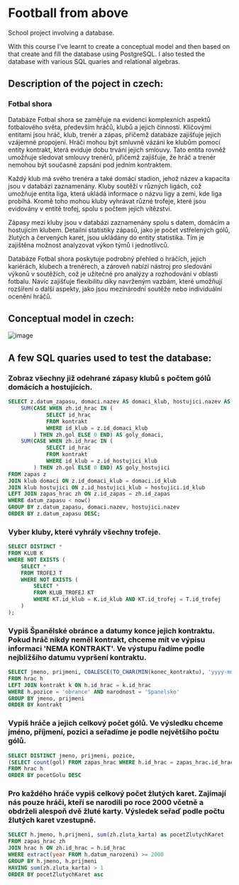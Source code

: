 # Football from above

<p>School project involving a database.</p> 

<p>With this course I've learnt to create a conceptual model and then based on that create and fill the database using PostgreSQL. I also tested the database with various SQL quaries and relational algebras.</p>

<h2>Description of the poject in czech:</h2>
<h3>Fotbal shora</h3>

<p>Databáze Fotbal shora se zaměřuje na evidenci komplexních aspektů fotbalového světa, především hráčů, klubů a jejich činností. Klíčovými entitami jsou hráč, klub, trenér a zápas, přičemž databáze zajišťuje jejich vzájemné propojení. Hráči mohou být smluvně vázáni ke klubům pomocí entity kontrakt, která eviduje dobu trvání jejich smlouvy. Tato entita rovněž umožňuje sledovat smlouvy trenérů, přičemž zajišťuje, že hráč a trenér nemohou být současně zapsáni pod jedním kontraktem.</p>

<p>Každý klub má svého trenéra a také domácí stadion, jehož název a kapacita jsou v databázi zaznamenány. Kluby soutěží v různých ligách, což umožňuje entita liga, která ukládá informace o názvu ligy a zemi, kde liga probíhá. Kromě toho mohou kluby vyhrávat různé trofeje, které jsou evidovány v entitě trofej, spolu s počtem jejich vítězství.</p>

<p>Zápasy mezi kluby jsou v databázi zaznamenány spolu s datem, domácím a hostujícím klubem. Detailní statistiky zápasů, jako je počet vstřelených gólů, žlutých a červených karet, jsou ukládány do entity statistika. Tím je zajištěna možnost analyzovat výkon týmů i jednotlivců.
</p>

<p>Databáze Fotbal shora poskytuje podrobný přehled o hráčích, jejich kariérách, klubech a trenérech, a zároveň nabízí nástroj pro sledování výkonů v soutěžích, což je užitečné pro analýzy a rozhodování v oblasti fotbalu. Navíc zajišťuje flexibilitu díky navrženým vazbám, které umožňují rozšíření o další aspekty, jako jsou mezinárodní soutěže nebo individuální ocenění hráčů.</p>

<h2>Conceptual model in czech:</h2>

![image](https://github.com/user-attachments/assets/63b2987b-65ab-4541-8fed-86b80b0f3a9f)


<h2>A few SQL quaries used to test the database:</h2>
<h3>Zobraz všechny již odehrané zápasy klubů s počtem gólů domácích a hostujících.</h3>

```sql
SELECT z.datum_zapasu, domaci.nazev AS domaci_klub, hostujici.nazev AS hostujici_klub,
    SUM(CASE WHEN zh.id_hrac IN (
            SELECT id_hrac 
            FROM kontrakt 
            WHERE id_klub = z.id_domaci_klub
        ) THEN zh.gol ELSE 0 END) AS goly_domaci,
    SUM(CASE WHEN zh.id_hrac IN (
            SELECT id_hrac 
            FROM kontrakt 
            WHERE id_klub = z.id_hostujici_klub
        ) THEN zh.gol ELSE 0 END) AS goly_hostujici
FROM zapas z
JOIN klub domaci ON z.id_domaci_klub = domaci.id_klub
JOIN klub hostujici ON z.id_hostujici_klub = hostujici.id_klub
LEFT JOIN zapas_hrac zh ON z.id_zapas = zh.id_zapas
WHERE datum_zapasu < now()
GROUP BY z.datum_zapasu, domaci.nazev, hostujici.nazev
ORDER BY z.datum_zapasu DESC;
```


<h3>Vyber kluby, které vyhrály všechny trofeje.</h3>

```sql
SELECT DISTINCT *
FROM KLUB K
WHERE NOT EXISTS (
    SELECT *
    FROM TROFEJ T
    WHERE NOT EXISTS (
        SELECT *
        FROM KLUB_TROFEJ KT
        WHERE KT.id_klub = K.id_klub AND KT.id_trofej = T.id_trofej
    )
);
```


<h3>Vypiš Španělské obránce a datumy konce jejich kontraktu. Pokud hráč nikdy neměl kontrakt, chceme mít ve výpisu informaci 'NEMA KONTRAKT'. Ve výstupu řadíme podle nejbližšího datumu vypršení kontraktu.</h3>

```sql
SELECT jmeno, prijmeni, COALESCE(TO_CHAR(MIN(konec_kontraktu), 'yyyy-mm-dd'), 'NEMA KONTRAKT') AS kontrakt
FROM hrac h
LEFT JOIN kontrakt k ON h.id_hrac = k.id_hrac
WHERE h.pozice = 'obrance' AND narodnost = 'Spanelsko'
GROUP BY jmeno, prijmeni
ORDER BY kontrakt
```


<h3>Vypiš hráče a jejich celkový počet gólů. Ve výsledku chceme jméno, příjmení, pozici a seřadíme je podle největšího počtu gólů.</h3>

```sql
SELECT DISTINCT jmeno, prijmeni, pozice,
(SELECT count(gol) FROM zapas_hrac WHERE h.id_hrac = zapas_hrac.id_hrac) as pocetGolu
FROM hrac h
ORDER BY pocetGolu DESC
```


<h3>Pro každého hráče vypiš celkový počet žlutých karet. Zajímají nás pouze hráči, kteří se narodili po roce 2000 včetně a obdrželi alespoň dvě žluté karty. Výsledek seřaď podle počtu žlutých karet vzestupně.</h3>

```sql
SELECT h.jmeno, h.prijmeni, sum(zh.zluta_karta) as pocetZlutychKaret
FROM zapas_hrac zh
JOIN hrac h ON zh.id_hrac = h.id_hrac
WHERE extract(year FROM h.datum_narozeni) >= 2000
GROUP BY h.jmeno, h.prijmeni
HAVING sum(zh.zluta_karta) > 1
ORDER BY pocetZlutychKaret asc
```

